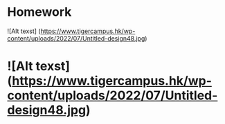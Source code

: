 # Homework
![Alt texst] (https://www.tigercampus.hk/wp-content/uploads/2022/07/Untitled-design48.jpg)
# ![Alt texst] (https://www.tigercampus.hk/wp-content/uploads/2022/07/Untitled-design48.jpg)